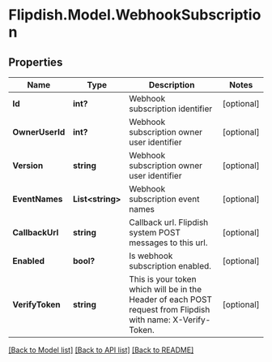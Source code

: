 # Flipdish.Model.WebhookSubscription
## Properties

Name | Type | Description | Notes
------------ | ------------- | ------------- | -------------
**Id** | **int?** | Webhook subscription identifier | [optional] 
**OwnerUserId** | **int?** | Webhook subscription owner user identifier | [optional] 
**Version** | **string** | Webhook subscription owner user identifier | [optional] 
**EventNames** | **List&lt;string&gt;** | Webhook subscription event names | [optional] 
**CallbackUrl** | **string** | Callback url. Flipdish system POST messages to this url. | [optional] 
**Enabled** | **bool?** | Is webhook subscription enabled. | [optional] 
**VerifyToken** | **string** | This is your token which will be in the Header of each POST request from Flipdish with name: X-Verify-Token. | [optional] 

[[Back to Model list]](../README.md#documentation-for-models) [[Back to API list]](../README.md#documentation-for-api-endpoints) [[Back to README]](../README.md)


